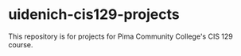 # uidenich-cis129-projects
This repository is for projects for Pima Community College's CIS 129 course.
